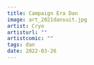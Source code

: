 ```yaml
---
title: Campaign Era Dan
image: art_2021dansuit.jpg
artist: Cryo
artisturl: ""
artistcomic: ""
tags: dan
date: 2022-03-26
---
```

